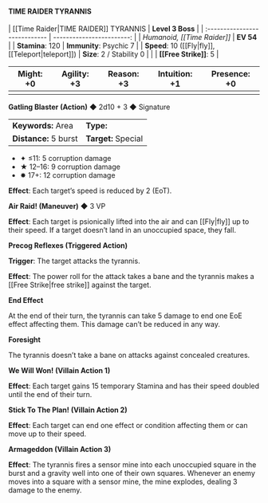 #### TIME RAIDER TYRANNIS

| [[Time Raider|TIME RAIDER]] TYRANNIS          |          **Level 3 Boss** |
| :---------------------------- | ------------------------: |
| *Humanoid, [[Time Raider]]*       |                 **EV 54** |
| **Stamina**: 120              |   **Immunity**: Psychic 7 |
| **Speed**: 10 ([[Fly|fly]], [[Teleport|teleport]]) | **Size**: 2 / Stability 0 |
|                               |        **[[Free Strike]]**: 5 |

| **Might**: +0 | **Agility**: +3 | **Reason**: +3 | **Intuition**: +1 | **Presence**: +0 |
| ------------- | --------------- | -------------- | ----------------- | ---------------- |
|               |                 |                |                   |                  |

**Gatling Blaster (Action)** ◆ 2d10 + 3 ◆ Signature

|                       |                     |
| :-------------------- | :------------------ |
| **Keywords:** Area    | **Type:**           |
| **Distance:** 5 burst | **Target:** Special |

- ✦ ≤11: 5 corruption damage
- ★ 12–16: 9 corruption damage
- ✸ 17+: 12 corruption damage

**Effect**: Each target’s speed is reduced by 2 (EoT).

**Air Raid! (Maneuver)** ◆ 3 VP

**Effect**: Each target is psionically lifted into the air and can [[Fly|fly]] up to their speed. If a target doesn’t land in an unoccupied space, they fall.

**Precog Reflexes (Triggered Action)**

**Trigger**: The target attacks the tyrannis.

**Effect**: The power roll for the attack takes a bane and the tyrannis makes a [[Free Strike|free strike]] against the target.

**End Effect**

At the end of their turn, the tyrannis can take 5 damage to end one EoE effect affecting them. This damage can’t be reduced in any way.

**Foresight**

The tyrannis doesn’t take a bane on attacks against concealed creatures.

**We Will Won! (Villain Action 1)**

**Effect**: Each target gains 15 temporary Stamina and has their speed doubled until the end of their turn.

**Stick To The Plan! (Villain Action 2)**

**Effect**: Each target can end one effect or condition affecting them or can move up to their speed.

**Armageddon (Villain Action 3)**

**Effect**: The tyrannis fires a sensor mine into each unoccupied square in the burst and a gravity well into one of their own squares. Whenever an enemy moves into a square with a sensor mine, the mine explodes, dealing 3 damage to the enemy.
